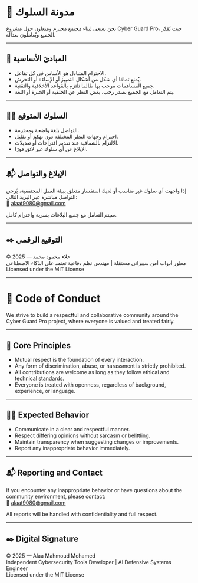 # 🤝 مدونة السلوك

نحن نسعى لبناء مجتمع محترم ومتعاون حول مشروع Cyber Guard Pro، حيث يُقدّر الجميع ويُعاملون بعدالة.

---

## 🧭 المبادئ الأساسية

- الاحترام المتبادل هو الأساس في كل تفاعل.  
- يُمنع تمامًا أي شكل من أشكال التمييز أو الإساءة أو التحرش.  
- جميع المساهمات مرحب بها طالما تلتزم بالقواعد الأخلاقية والتقنية.  
- يتم التعامل مع الجميع بصدر رحب، بغض النظر عن الخلفية أو الخبرة أو اللغة.

---

## 🧑‍⚖️ السلوك المتوقع

- التواصل بلغة واضحة ومحترمة.  
- احترام وجهات النظر المختلفة دون تهكم أو تقليل.  
- الالتزام بالشفافية عند تقديم اقتراحات أو تعديلات.  
- الإبلاغ عن أي سلوك غير لائق فورًا.

---

## 📬 الإبلاغ والتواصل

إذا واجهت أي سلوك غير مناسب أو لديك استفسار متعلق ببيئة العمل المجتمعية، يُرجى التواصل مباشرة عبر البريد التالي:  
📧 alaat9080@gmail.com

سيتم التعامل مع جميع البلاغات بسرية واحترام كامل.

---

## ✒️ التوقيع الرقمي

© 2025 — علاء محمود محمد  
مطور أدوات أمن سيبراني مستقلة | مهندس نظم دفاعية تعتمد على الذكاء الاصطناعي  
Licensed under the MIT License

---

# 🤝 Code of Conduct

We strive to build a respectful and collaborative community around the Cyber Guard Pro project, where everyone is valued and treated fairly.

---

## 🧭 Core Principles

- Mutual respect is the foundation of every interaction.  
- Any form of discrimination, abuse, or harassment is strictly prohibited.  
- All contributions are welcome as long as they follow ethical and technical standards.  
- Everyone is treated with openness, regardless of background, experience, or language.

---

## 🧑‍⚖️ Expected Behavior

- Communicate in a clear and respectful manner.  
- Respect differing opinions without sarcasm or belittling.  
- Maintain transparency when suggesting changes or improvements.  
- Report any inappropriate behavior immediately.

---

## 📬 Reporting and Contact

If you encounter any inappropriate behavior or have questions about the community environment, please contact:  
📧 alaat9080@gmail.com

All reports will be handled with confidentiality and full respect.

---

## ✒️ Digital Signature

© 2025 — Alaa Mahmoud Mohamed  
Independent Cybersecurity Tools Developer | AI Defensive Systems Engineer  
Licensed under the MIT License
